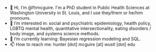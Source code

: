 - 👋 Hi, I’m @fhmcguire. I'm a PhD student in Public Health Sciences at Washington University in St. Louis, and I use they/them or he/him pronouns.
- 👀 I’m interested in: social and psychiatric epidemiology, health policy, LGBTQ mental health, quantitative intersectionality, eating disorders / body image, and systems science methods.
- 🌱 I’m currently learning: Bayesian regression modeling and SQL.
- 📫 How to reach me: hunter [dot] mcguire [at] wustl [dot] edu

<!---
fhmcguire/fhmcguire is a ✨ special ✨ repository because its `README.md` (this file) appears on your GitHub profile.
You can click the Preview link to take a look at your changes.
--->
